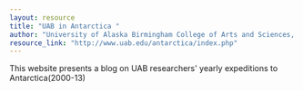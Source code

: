 ```yaml
---
layout: resource
title: "UAB in Antarctica "
author: "University of Alaska Birmingham College of Arts and Sciences, dept of biology"
resource_link: "http://www.uab.edu/antarctica/index.php"
---
```


This website presents a blog on UAB researchers' yearly expeditions to Antarctica(2000-13)
